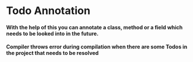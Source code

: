 # Todo Annotation
#### With the help of this you can annotate a class, method or a field which needs to be looked into in the future.
#### Compiler throws error during compilation when there are some Todos in the project that needs to be resolved

